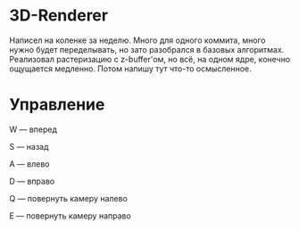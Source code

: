 # 3D-Renderer
Написел на коленке за неделю. Много для одного коммита, много нужно будет переделывать, но зато разобрался в базовых алгоритмах. Реализовал растеризацию с z-buffer'ом, но всё, на одном ядре, конечно ощущается медленно. 
Потом напишу тут что-то осмысленное.
# Управление
W — вперед

S — назад

A — влево

D — вправо

Q — повернуть камеру налево

E — повернуть камеру направо
